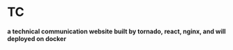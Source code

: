 # TC
**a technical communication website built by tornado, react, nginx, and will deployed on docker**
